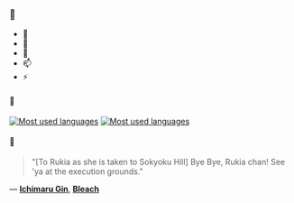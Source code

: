### 👋

- 🔭
- 🌱
- 💬
- 📫
- ⚡

#### 🧏

[![Most used languages](https://github-readme-stats-aynah.vercel.app/api/top-langs/?username=aynh&theme=solarized-dark&langs_count=6&layout=compact&hide_title=true)](https://github.com/anuraghazra/github-readme-stats#gh-dark-mode-only)
[![Most used languages](https://github-readme-stats-aynah.vercel.app/api/top-langs/?username=aynh&theme=solarized-light&langs_count=6&layout=compact&hide_title=true)](https://github.com/anuraghazra/github-readme-stats#gh-light-mode-only)

#### 💬

> "[To Rukia as she is taken to Sokyoku Hill] Bye Bye, Rukia chan! See 'ya at the execution grounds."

&mdash; [**Ichimaru Gin**](https://myanimelist.net/character.php?q=Ichimaru%20Gin&cat=character), [**Bleach**](https://myanimelist.net/search/all?q=Bleach&cat=all)
